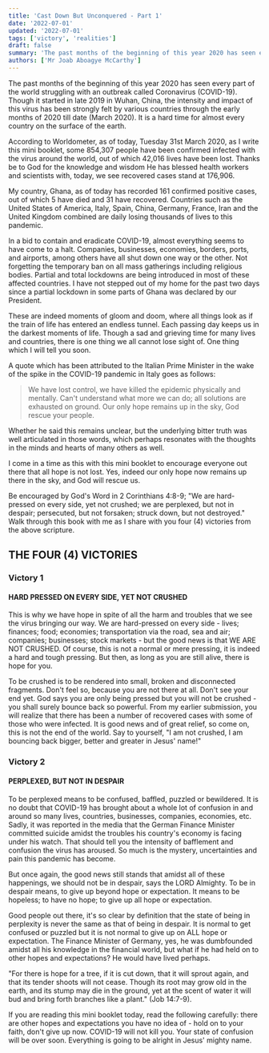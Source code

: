 ```yaml
---
title: 'Cast Down But Unconquered - Part 1'
date: '2022-07-01'
updated: '2022-07-01'
tags: ['victory', 'realities']
draft: false
summary: 'The past months of the beginning of this year 2020 has seen every part of the world struggling with an outbreak called Coronavirus (COVID-19). Though it started in late 2019 in Wuhan, China, the intensity and impact of this virus has been strongly felt by various countries through the early months of 2020 till date (March 2020).'
authors: ['Mr Joab Aboagye McCarthy']
---
```


The past months of the beginning of this year 2020 has seen every part of the world struggling with an outbreak called Coronavirus (COVID-19). Though it started in late 2019 in Wuhan, China, the intensity and impact of this virus has been strongly felt by various countries through the early months of 2020 till date (March 2020). It is a hard time for almost every country on the surface of the earth.

According to Worldometer, as of today, Tuesday 31st March 2020, as I write this mini booklet, some 854,307 people have been confirmed infected with the virus around the world, out of which 42,016 lives have been lost. Thanks be to God for the knowledge and wisdom He has blessed health workers and scientists with, today, we see recovered cases stand at 176,906.

My country, Ghana, as of today has recorded 161 confirmed positive cases, out of which 5 have died and 31 have recovered. Countries such as the United States of America, Italy, Spain, China, Germany, France, Iran and the United Kingdom combined are daily losing thousands of lives to this pandemic.

In a bid to contain and eradicate COVID-19, almost everything seems to have come to a halt. Companies, businesses, economies, borders, ports, and airports, among others have all shut down one way or the other. Not forgetting the temporary ban on all mass gatherings including religious bodies. Partial and total lockdowns are being introduced in most of these affected countries. I have not stepped out of my home for the past two days since a partial lockdown in some parts of Ghana was declared by our President.

These are indeed moments of gloom and doom, where all things look as if the train of life has entered an endless tunnel. Each passing day keeps us in the darkest moments of life. Though a sad and grieving time for many lives and countries, there is one thing we all cannot lose sight of. One thing which I will tell you soon.

A quote which has been attributed to the Italian Prime Minister in the wake of the spike in the COVID-19 pandemic in Italy goes as follows:

> We have lost control, we have killed the epidemic physically and mentally. Can't understand what more we can do; all solutions are exhausted on ground. Our only hope remains up in the sky, God rescue your people.

Whether he said this remains unclear, but the underlying bitter truth was well articulated in those words, which perhaps resonates with the thoughts in the minds and hearts of many others as well.

I come in a time as this with this mini booklet to encourage everyone out there that all hope is not lost. Yes, indeed our only hope now remains up there in the sky, and God will rescue us.

Be encouraged by God's Word in 2 Corinthians 4:8-9; "We are hard-pressed on every side, yet not crushed; we are perplexed, but not in despair; persecuted, but not forsaken; struck down, but not destroyed." Walk through this book with me as I share with you four (4) victories from the above scripture.

## THE FOUR (4) VICTORIES

### Victory 1

#### HARD PRESSED ON EVERY SIDE, YET NOT CRUSHED

This is why we have hope in spite of all the harm and troubles that we see the virus bringing our way. We are hard-pressed on every side - lives; finances; food; economies; transportation via the road, sea and air; companies; businesses; stock markets - but the good news is that WE ARE NOT CRUSHED. Of course, this is not a normal or mere pressing, it is indeed a hard and tough pressing. But then, as long as you are still alive, there is hope for you.

To be crushed is to be rendered into small, broken and disconnected fragments. Don't feel so, because you are not there at all. Don't see your end yet. God says you are only being pressed but you will not be crushed - you shall surely bounce back so powerful. From my earlier submission, you will realize that there has been a number of recovered cases with some of those who were infected. It is good news and of great relief, so come on, this is not the end of the world. Say to yourself, "I am not crushed, I am bouncing back bigger, better and greater in Jesus' name!"

### Victory 2

#### PERPLEXED, BUT NOT IN DESPAIR

To be perplexed means to be confused, baffled, puzzled or bewildered. It is no doubt that COVID-19 has brought about a whole lot of confusion in and around so many lives, countries, businesses, companies, economies, etc. Sadly, it was reported in the media that the German Finance Minister committed suicide amidst the troubles his country's economy is facing under his watch. That should tell you the intensity of bafflement and confusion the virus has aroused. So much is the mystery, uncertainties and pain this pandemic has become.

But once again, the good news still stands that amidst all of these happenings, we should not be in despair, says the LORD Almighty. To be in despair means, to give up beyond hope or expectation. It means to be hopeless; to have no hope; to give up all hope or expectation.

Good people out there, it's so clear by definition that the state of being in perplexity is never the same as that of being in despair. It is normal to get confused or puzzled but it is not normal to give up on ALL hope or expectation. The Finance Minister of Germany, yes, he was dumbfounded amidst all his knowledge in the financial world, but what if he had held on to other hopes and expectations? He would have lived perhaps.

"For there is hope for a tree, if it is cut down, that it will sprout again, and that its tender shoots will not cease. Though its root may grow old in the earth, and its stump may die in the ground, yet at the scent of water it will bud and bring forth branches like a plant." (Job 14:7-9).

If you are reading this mini booklet today, read the following carefully: there are other hopes and expectations you have no idea of - hold on to your faith, don't give up now. COVID-19 will not kill you. Your state of confusion will be over soon. Everything is going to be alright in Jesus' mighty name.
